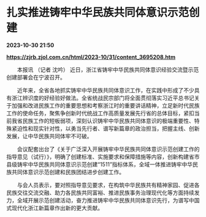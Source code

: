 # 扎实推进铸牢中华民族共同体意识示范创建

**2023-10-30 21:50**

**https://zjrb.zjol.com.cn/html/2023-10/31/content_3695208.htm**

　　本报讯 （记者 沈吟） 近日，浙江省铸牢中华民族共同体意识经验交流暨示范创建部署会在宁波召开。

　　近年来，全省各地抓实铸牢中华民族共同体意识工作，在实践中形成了不少具有浙江辨识度的好经验好做法。全省统战民宗部门将全面贯彻落实习近平总书记关于加强和改进民族工作的重要思想和考察浙江时的重要讲话精神，立足新时代民族工作的使命任务，聚焦争创新时代统战工作高质量发展先行省的总体目标，紧扣当前我省民族工作的短板弱项，深刻认识铸牢中华民族共同体意识的极端重要性、特殊紧迫性和现实针对性，以勇当先行者、谱写新篇章的政治担当，把握主线、创新发展，让中华民族共同体牢不可破。

　　会议配套出台了《关于广泛深入开展铸牢中华民族共同体意识示范创建工作的指导意见（试行）》，明确了创建标准、实施要求和保障措施等内容，创新构建省市县级铸牢中华民族共同体意识示范创建“1511”指标体系，全域一体推进铸牢中华民族共同体意识示范创建和民族团结进步创建工作。

　　与会人员表示，要对照指导意见要求，在构筑中华民族共有精神家园、促进各民族交往交流交融、助力各民族共同富裕、推进民族事务治理现代化等方面持续发力，全域开展示范创建活动，奋力推进铸牢中华民族共同体意识先行，为谱写中国式现代化浙江新篇章作出新的更大贡献。